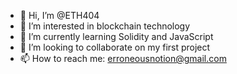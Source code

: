 - 👋 Hi, I’m @ETH404
- 👀 I’m interested in blockchain technology
- 🌱 I’m currently learning Solidity and JavaScript
- 💞️ I’m looking to collaborate on my first project
- 📫 How to reach me: erroneousnotion@gmail.com

<!---
ETH404/ETH404 is a ✨ special ✨ repository because its `README.md` (this file) appears on your GitHub profile.
You can click the Preview link to take a look at your changes.
--->
